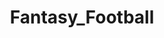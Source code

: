 ---
title: Fantasy_Football
crosslinks:
- livven
- findaleague
- Tennesseetitans
- me_irl
- panthers
- RateMyMock
- reactiongifs
- NYGiants
---